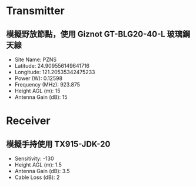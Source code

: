 
# Transmitter

## 模擬野放節點，使用 Giznot GT-BLG20-40-L 玻璃鋼天線

- Site Name: PZNS
- Latitude: 24.909556149641716
- Longitude: 121.20535342475233
- Power (W): 0.12598
- Frequency (MHz): 923.875
- Height AGL (m): 15
- Antenna Gain (dB): 15

# Receiver

## 模擬手持使用 TX915-JDK-20

- Sensitivity: -130
- Height AGL (m): 1.5
- Antenna Gain (dB): 3.5
- Cable Loss (dB): 2

